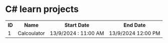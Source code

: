 <h1>C# learn projects</h1>
<table>
  <tr>
    <th>ID</th>
    <th>Name</th>
    <th>Start Date</th>
    <th>End Date</th>
  </tr>
  <tr>
    <td>1</td>
    <td>Calcoulator</td>
    <td>13/9/2024 : 11:00 AM</td>
    <td>13/9/2024 12:00 PM</td>
  </tr>
</table>

